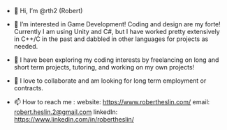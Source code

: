 - 👋 Hi, I’m @rth2 (Robert)

- 👀 I’m interested in Game Development! Coding and design are my forte! Currently I am using Unity and C#, but I have worked pretty extensively in C++/C in the past and dabbled in other languages for projects as needed.

- 🌱 I have been exploring my coding interests by freelancing on long and short term projects, tutoring, and working on my own projects!

- 💞️ I love to collaborate and am looking for long term employment or contracts.

- 📫 How to reach me : website: https://www.robertheslin.com/
                       email: robert.heslin.2@gmail.com
                       linkedIn: https://www.linkedin.com/in/robertheslin/

<!---
rth2/rth2 is a ✨ special ✨ repository because its `README.md` (this file) appears on your GitHub profile.
You can click the Preview link to take a look at your changes.
--->
